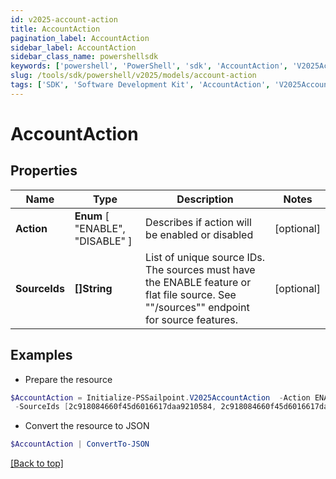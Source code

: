 ```yaml
---
id: v2025-account-action
title: AccountAction
pagination_label: AccountAction
sidebar_label: AccountAction
sidebar_class_name: powershellsdk
keywords: ['powershell', 'PowerShell', 'sdk', 'AccountAction', 'V2025AccountAction'] 
slug: /tools/sdk/powershell/v2025/models/account-action
tags: ['SDK', 'Software Development Kit', 'AccountAction', 'V2025AccountAction']
---
```



# AccountAction

## Properties

Name | Type | Description | Notes
------------ | ------------- | ------------- | -------------
**Action** |  **Enum** [  "ENABLE",    "DISABLE" ] | Describes if action will be enabled or disabled | [optional] 
**SourceIds** | **[]String** | List of unique source IDs. The sources must have the ENABLE feature or flat file source. See ""/sources"" endpoint for source features. | [optional] 

## Examples

- Prepare the resource
```powershell
$AccountAction = Initialize-PSSailpoint.V2025AccountAction  -Action ENABLE `
 -SourceIds [2c918084660f45d6016617daa9210584, 2c918084660f45d6016617daa9210500]
```

- Convert the resource to JSON
```powershell
$AccountAction | ConvertTo-JSON
```


[[Back to top]](#) 

